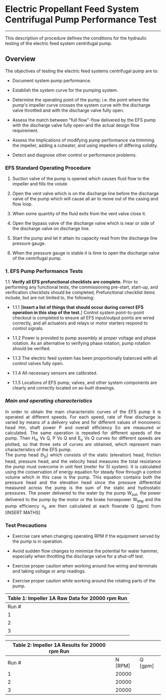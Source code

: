 # **Electric Propellant Feed System Centrifugal Pump Performance Test**

***

This description of procedure defines the conditions for the hydraulic testing of the electric feed system centrifugal pump.

## **Overview**

The objectives of testing the electric feed systems centrifugal pump are to:

- Document system pump performance.

- Establish the system curve for the pumping system.

- Determine the operating point of the pump; i.e. the point where the pump&#39;s impeller curve crosses the system curve with the discharge valve throttled and with the discharge valve fully open.

- Assess the match between &quot;full flow&quot;-flow delivered by the EFS pump with the discharge valve fully open-and the actual design flow requirement.

- Assess the implications of modifying pump performance via trimming the impeller, adding a cutwater, and using impellers of differing solidity.

- Detect and diagnose other control or performance problems.

### **EFS Standard Operating Procedure**

1. Suction valve of the pump is opened which causes fluid flow to the impeller and fills the volute

2. Open the vent valve which is on the discharge line before the discharge valve of the pump which will cause all air to move out of the casing and flow loop.

3. When some quantity of the fluid exits from the vent valve close it.

4. Open the bypass valve of the discharge valve which is near or side of the discharge valve on discharge line.

5. Start the pump and let it attain its capacity read from the discharge line pressure gauge.

6. When the pressure gauge is stable it is time to open the discharge valve of the centrifugal pump.

### 1. **EFS Pump Performance Tests**

1.1.   **Verify all EFS prefunctional checklists are complete.**  Prior to performing any functional     tests, the commissioning pre-start, start-up, and verification checklists should be completed, Prefunctional checklist items include, but are not limited to, the following:

  + 1.1.1  [**Insert a list of things that should occur during correct EFS operation in this step of the test.**] Control system point-to-point checkout is completed to ensure all EFS input/output points are wired correctly, and all actuators and relays or motor starters respond to control signals.

  + 1.1.2 Power is provided to pump assembly at proper voltage and phase rotation.  As an alternative to verifying phase rotation, pump rotation should be verified.

  + 1.1.3 The electric feed system has been proportionally balanced with all control valves fully open.

  + 1.1.4 All necessary sensors are calibrated.

  + 1.1.5 Locations of EFS pump, valves, and other system components are clearly and correctly located on as-built drawings.


### _Main and operating characteristics_

<div style="text-align: justify">
In order to obtain the main characteristic curves of the EFS pump it is operated at different speeds. For each speed, rate of flow discharge is varied by means of a delivery valve and for different values of monomeric head Hm, shaft power P and overall efficiency Eo are measured or calculated. The same operation is repeated for different speeds of the pump. Then H<sub>m</sub> Vs Q, P Vs Q and E<sub>o</sub> Vs Q curves for different speeds are plotted, so that three sets of curves are obtained, which represent main characteristics of the EFS pump.
</div>

<div style="text-align: justify">
The pump head (h<sub>p</sub>) which consists of the static (elevation) head, friction head, pressure head, and the velocity head measures the total resistance the pump must overcome in unit feet (meter for SI system). It is calculated using the conservation of energy equation for steady flow through a control volume which in this case is the pump. This equation contains both the pressure head and the elevation head since the pressure differential measured across the pump is the sum of the static and hydrostatic pressures. The power delivered to the water by the pump W<sub>out</sub>, the power delivered to the pump by the motor or the brake horsepower W<sub>bhp</sub> and the pump efficiency n<sub>p</sub> are then calculated at each flowrate Q (gpm) from [INSERT MATHS]
</div>

### **Test Precautions**

- Exercise care when changing operating RPM if the equipment served by the pump is in operation.

- Avoid sudden flow changes to minimize the potential for water hammer, especially when throttling the discharge valve for a shut-off test.

- Exercise proper caution when working around live wiring and terminals and taking voltage or amp readings.

- Exercise proper caution while working around the rotating parts of the pump.






| **Table 1: Impeller 1A Raw Data for 20000 rpm Run** |
| --- |
| Run # | N [RPM] | T [lb.in] | Suction Pressure [psi] | Discharge Pressure [psi] | ?P [psi] | Q [gpm] |
| 1 | 20000 |   |   |   |   |   |
| 2 | 20000 |   |   |   |   |   |
| 3 | 20000 |   |   |   |   |   |

| **Table 2: Impeller 1A Results for 20000 rpm Run** |   |   |
| --- | --- | --- |
| Run # | N [RPM] | Q [gpm] | Vin [ft/s] | Vout [ft/s] | hp (ft) | Wout [hp] | Wbhp [hp] | nth [%] |
| 1 | 20000 |   |   |   |   |   |   |   |
| 2 | 20000 |   |   |   |   |   |   |   |
| 3 | 20000 |   |   |   |   |   |   |   |